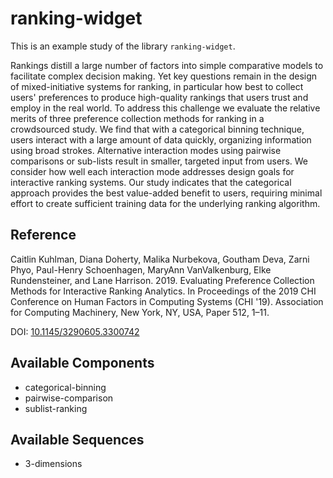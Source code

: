 
# ranking-widget



This is an example study of the library `ranking-widget`.

Rankings distill a large number of factors into simple comparative models to facilitate complex decision making. Yet key questions remain in the design of mixed-initiative systems for ranking, in particular how best to collect users' preferences to produce high-quality rankings that users trust and employ in the real world. To address this challenge we evaluate the relative merits of three preference collection methods for ranking in a crowdsourced study. We find that with a categorical binning technique, users interact with a large amount of data quickly, organizing information using broad strokes. Alternative interaction modes using pairwise comparisons or sub-lists result in smaller, targeted input from users. We consider how well each interaction mode addresses design goals for interactive ranking systems. Our study indicates that the categorical approach provides the best value-added benefit to users, requiring minimal effort to create sufficient training data for the underlying ranking algorithm.

## Reference

Caitlin Kuhlman, Diana Doherty, Malika Nurbekova, Goutham Deva, Zarni Phyo, Paul-Henry Schoenhagen, MaryAnn VanValkenburg, Elke Rundensteiner, and Lane Harrison. 2019. Evaluating Preference Collection Methods for Interactive Ranking Analytics. In Proceedings of the 2019 CHI Conference on Human Factors in Computing Systems (CHI '19). Association for Computing Machinery, New York, NY, USA, Paper 512, 1–11.

DOI: [10.1145/3290605.3300742](https://dx.doi.org/10.1145/3290605.3300742)



## Available Components

- categorical-binning
- pairwise-comparison
- sublist-ranking

## Available Sequences

- 3-dimensions


